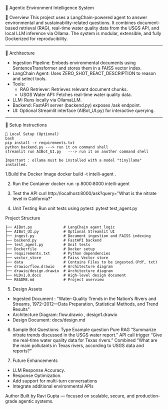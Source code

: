 🌊 Agentic Environment Intelligence System

📌 Overview
This project uses a LangChain-powered agent to answer environmental and sustainability-related questions. It combines document-based retrieval (RAG), real-time water quality data from the USGS API, and local LLM inference via Ollama. The system is modular, extensible, and fully Dockerized for reproducibility.

---

🧱 Architecture

- Ingestion Pipeline: Embeds environmental documents using SentenceTransformer and stores them in a FAISS vector index.
- LangChain Agent: Uses ZERO_SHOT_REACT_DESCRIPTION to reason and select tools.
- Tools:
  - RAG Retriever: Retrieves relevant document chunks.
  - USGS Water API: Fetches real-time water quality data.
- LLM: Runs locally via OllamaLLM.
- Backend: FastAPI server (backend.py) exposes /ask endpoint.
- UI: Optional Streamlit interface (AIBot_UI.py) for interactive querying.

---

🚀 Setup Instructions
```
🔧 Local Setup (Optional)
bash
pip install -r requirements.txt
python backend.py ---> run it on command shell
streamlit run AIBot_UI.py   ---> run it on another command shell

Important : ollama must be installed with a model "tinyllama" installed.
```
1.Build the Docker Image
docker build -t intelli-agent .

2. Run the Container
docker run -p 8000:8000 intelli-agent

3. Test the API
curl http://localhost:8000/ask?query="What is the nitrate level in California?"

4. Unit Testing
Run unit tests using pytest:
pytest test_agent.py


Project Structure
```
├── AIBot.py              # LangChain agent logic
├── AIBot_UI.py           # Optional Streamlit UI
├── ingest.py             # Document ingestion and FAISS indexing
├── backend.py            # FastAPI backend
├── test_agent.py         # Unit tests
├── Dockerfile            # Docker setup
├── requirements.txt      # Python dependencies
├── vector_store          # Faiss Vector store
├── data          		  # Contains Files to be ingested.(Pdf, txt)
├── drawio/flow.drawio    # Architecture diagram
├── drawio/design.drawio  # Architecture diagram
├── HLDv1.0.docx          # High-level design document
└── README.md             # Project overview
```


5. Design Assets
- Ingested Document : "Water-Quality Trends in the Nation’s Rivers and Streams, 1972–2012—Data Preparation, Statistical Methods, and Trend Results"
- Architecture Diagram: flow.drawio , design1.drawio
- Design Document: docs/design.md

6. Sample Bot Questions:
Type					Example question
Pure RAG			“Summarize nitrate trends discussed in the USGS water report.”
API call trigger	“Give me real-time water quality data for Texas rivers.”
Combined			“What are the main pollutants in Texas rivers, according to USGS data and reports?”

7. Future Enhancements
- LLM Response Accuracy.
- Response Optimization. 
- Add support for multi-turn conversations
- Integrate additional environmental APIs

Author
Built by Ravi Gupta — focused on scalable, secure, and production-grade agentic systems.



